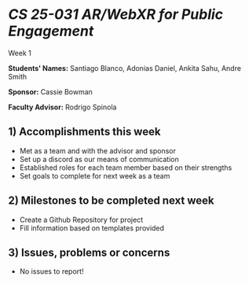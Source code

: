 # *CS 25-031 AR/WebXR for Public Engagement*

Week 1

**Students' Names:**
Santiago Blanco, 
Adonias Daniel, 
Ankita Sahu, 
Andre Smith 

**Sponsor:**
Cassie Bowman

**Faculty Advisor:**
Rodrigo Spinola

## 1) Accomplishments this week ##
   - Met as a team and with the advisor and sponsor
   - Set up a discord as our means of communication
   - Established roles for each team member based on their strengths
   - Set goals to complete for next week as a team

## 2) Milestones to be completed next week ##
   - Create a Github Repository for project
   - Fill information based on templates provided
   
## 3) Issues, problems or concerns ##
   - No issues to report!
